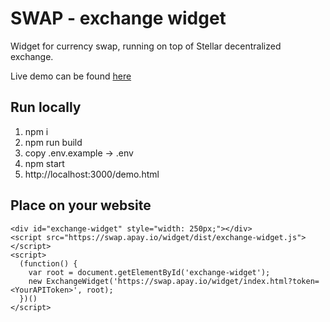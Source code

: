 # SWAP - exchange widget

Widget for currency swap, running on top of Stellar decentralized exchange.

Live demo can be found [here](https://apay.io/widget/demo.html)

## Run locally
1. npm i
2. npm run build
3. copy .env.example -> .env
4. npm start
5. http://localhost:3000/demo.html

## Place on your website

```$html
<div id="exchange-widget" style="width: 250px;"></div>
<script src="https://swap.apay.io/widget/dist/exchange-widget.js"></script>
<script>
  (function() {
    var root = document.getElementById('exchange-widget');
    new ExchangeWidget('https://swap.apay.io/widget/index.html?token=<YourAPIToken>', root);
  })()
</script>
```